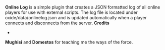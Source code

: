 [](http://forum.rustoxide.com/plugins/690/rate)
**Online Log** is a simple plugin that creates a JSON formatted log of all online players for use with external scripts. The log file is located under oxide/data/onlinelog.json and is updated automatically when a player connects and disconnects from the server.
**Credits**


* 
**Mughisi** and **Domestos** for teaching me the ways of the force.